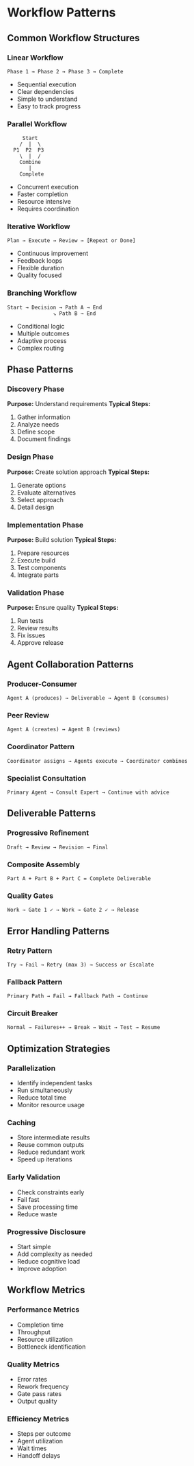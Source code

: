 # Workflow Patterns

## Common Workflow Structures

### Linear Workflow
```
Phase 1 → Phase 2 → Phase 3 → Complete
```
- Sequential execution
- Clear dependencies
- Simple to understand
- Easy to track progress

### Parallel Workflow
```
     Start
    /  |  \
  P1  P2  P3
    \  |  /
    Combine
       |
    Complete
```
- Concurrent execution
- Faster completion
- Resource intensive
- Requires coordination

### Iterative Workflow
```
Plan → Execute → Review → [Repeat or Done]
```
- Continuous improvement
- Feedback loops
- Flexible duration
- Quality focused

### Branching Workflow
```
Start → Decision → Path A → End
               ↘ Path B → End
```
- Conditional logic
- Multiple outcomes
- Adaptive process
- Complex routing

## Phase Patterns

### Discovery Phase
**Purpose:** Understand requirements
**Typical Steps:**
1. Gather information
2. Analyze needs
3. Define scope
4. Document findings

### Design Phase
**Purpose:** Create solution approach
**Typical Steps:**
1. Generate options
2. Evaluate alternatives
3. Select approach
4. Detail design

### Implementation Phase
**Purpose:** Build solution
**Typical Steps:**
1. Prepare resources
2. Execute build
3. Test components
4. Integrate parts

### Validation Phase
**Purpose:** Ensure quality
**Typical Steps:**
1. Run tests
2. Review results
3. Fix issues
4. Approve release

## Agent Collaboration Patterns

### Producer-Consumer
```
Agent A (produces) → Deliverable → Agent B (consumes)
```

### Peer Review
```
Agent A (creates) ↔ Agent B (reviews)
```

### Coordinator Pattern
```
Coordinator assigns → Agents execute → Coordinator combines
```

### Specialist Consultation
```
Primary Agent → Consult Expert → Continue with advice
```

## Deliverable Patterns

### Progressive Refinement
```
Draft → Review → Revision → Final
```

### Composite Assembly
```
Part A + Part B + Part C = Complete Deliverable
```

### Quality Gates
```
Work → Gate 1 ✓ → Work → Gate 2 ✓ → Release
```

## Error Handling Patterns

### Retry Pattern
```
Try → Fail → Retry (max 3) → Success or Escalate
```

### Fallback Pattern
```
Primary Path → Fail → Fallback Path → Continue
```

### Circuit Breaker
```
Normal → Failures++ → Break → Wait → Test → Resume
```

## Optimization Strategies

### Parallelization
- Identify independent tasks
- Run simultaneously
- Reduce total time
- Monitor resource usage

### Caching
- Store intermediate results
- Reuse common outputs
- Reduce redundant work
- Speed up iterations

### Early Validation
- Check constraints early
- Fail fast
- Save processing time
- Reduce waste

### Progressive Disclosure
- Start simple
- Add complexity as needed
- Reduce cognitive load
- Improve adoption

## Workflow Metrics

### Performance Metrics
- Completion time
- Throughput
- Resource utilization
- Bottleneck identification

### Quality Metrics
- Error rates
- Rework frequency
- Gate pass rates
- Output quality

### Efficiency Metrics
- Steps per outcome
- Agent utilization
- Wait times
- Handoff delays